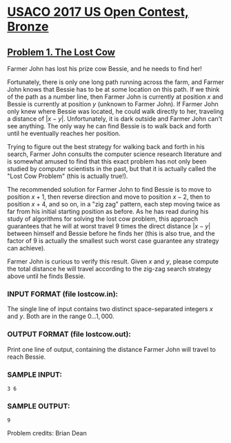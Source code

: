 # [USACO 2017 US Open Contest, Bronze](https://usaco.org/index.php?page=open17results)
## [Problem 1. The Lost Cow](https://usaco.org/index.php?page=viewproblem2&cpid=735)

Farmer John has lost his prize cow Bessie, and he needs to find her!

Fortunately, there is only one long path running across the farm, and Farmer
John knows that Bessie has to be at some location on this path.  If we think of
the path as a number line, then Farmer John is currently at position $x$ and
Bessie is currently at position $y$ (unknown to Farmer John).  If Farmer John
only knew where Bessie was located, he could walk directly to her, traveling a
distance of $|x - y|$.  Unfortunately, it is dark outside and Farmer John can't
see anything.  The only way he can find Bessie is to walk back and forth until
he eventually reaches her position.

Trying to figure out the best strategy for walking back and forth in his search,
Farmer John consults the computer science research literature and is
somewhat amused to find that this exact problem has not only been studied by
computer scientists in the past, but that it is actually called the "Lost Cow
Problem" (this is actually true!).

The recommended solution for Farmer John to find Bessie is to move to position
$x+1$, then reverse direction and move to position $x-2$, then to position
$x+4$, and so on, in a  "zig zag" pattern, each step moving twice as far from
his initial starting position as before.  As he has read during his study of algorithms
for solving the lost cow problem, this approach guarantees that he will at worst
travel 9 times the direct distance $|x-y|$ between himself and Bessie before he
finds her (this is also true, and the factor of 9 is actually the smallest such
worst case guarantee any strategy can achieve).

Farmer John is curious to verify this result.  Given $x$ and $y$, please compute
the  total distance he will travel according to the zig-zag search strategy above
until he finds Bessie.

### INPUT FORMAT (file lostcow.in):  
The single line of input contains two distinct space-separated integers $x$ and
$y$.  Both are in the range $0 \ldots 1,000$.

### OUTPUT FORMAT (file lostcow.out):  
Print one line of output, containing the distance Farmer John will travel to
reach Bessie.

### SAMPLE INPUT:  
```
3 6
```
### SAMPLE OUTPUT:   
```
9
```

Problem credits: Brian Dean
